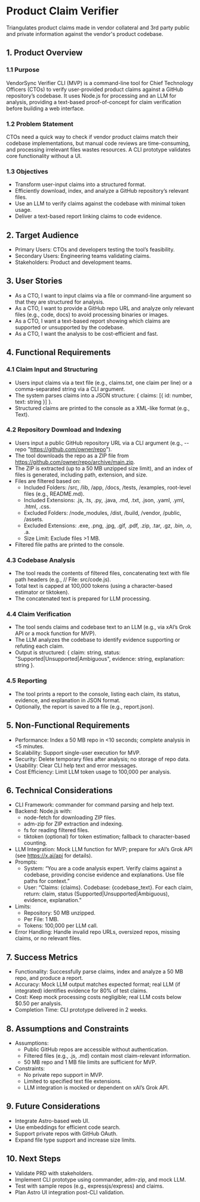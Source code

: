# Product Claim Verifier
Triangulates product claims made in vendor collateral and 3rd party public and private information against the vendor's product codebase.

## 1. Product Overview

### 1.1 Purpose

VendorSync Verifier CLI (MVP) is a command-line tool for Chief Technology Officers (CTOs) to verify user-provided product claims against a GitHub repository’s codebase. It uses Node.js for processing and an LLM for analysis, providing a text-based proof-of-concept for claim verification before building a web interface.

### 1.2 Problem Statement
CTOs need a quick way to check if vendor product claims match their codebase implementations, but manual code reviews are time-consuming, and processing irrelevant files wastes resources. A CLI prototype validates core functionality without a UI.

### 1.3 Objectives

* Transform user-input claims into a structured <claims /> format.
* Efficiently download, index, and analyze a GitHub repository’s relevant files.
* Use an LLM to verify claims against the codebase with minimal token usage.
* Deliver a text-based report linking claims to code evidence.

## 2. Target Audience

* Primary Users: CTOs and developers testing the tool’s feasibility.
* Secondary Users: Engineering teams validating claims.
* Stakeholders: Product and development teams.

## 3. User Stories

* As a CTO, I want to input claims via a file or command-line argument so that they are structured for analysis.
* As a CTO, I want to provide a GitHub repo URL and analyze only relevant files (e.g., code, docs) to avoid processing binaries or images.
* As a CTO, I want a text-based report showing which claims are supported or unsupported by the codebase.
* As a CTO, I want the analysis to be cost-efficient and fast.

## 4. Functional Requirements

### 4.1 Claim Input and Structuring

* Users input claims via a text file (e.g., claims.txt, one claim per line) or a comma-separated string via a CLI argument.
* The system parses claims into a JSON structure: { claims: [{ id: number, text: string }] }.
* Structured claims are printed to the console as a <claims /> XML-like format (e.g., <claims><claim id="1">Text</claim></claims>).

### 4.2 Repository Download and Indexing

* Users input a public GitHub repository URL via a CLI argument (e.g., --repo "https://github.com/owner/repo").
* The tool downloads the repo as a ZIP file from https://github.com/owner/repo/archive/main.zip.
* The ZIP is extracted (up to a 50 MB unzipped size limit), and an index of files is generated, including path, extension, and size.
* Files are filtered based on:
    * Included Folders: /src, /lib, /app, /docs, /tests, /examples, root-level files (e.g., README.md).
    * Included Extensions: .js, .ts, .py, .java, .md, .txt, .json, .yaml, .yml, .html, .css.
    * Excluded Folders: /node_modules, /dist, /build, /vendor, /public, /assets.
    * Excluded Extensions: .exe, .png, .jpg, .gif, .pdf, .zip, .tar, .gz, .bin, .o, .a.
    * Size Limit: Exclude files >1 MB.
* Filtered file paths are printed to the console.

### 4.3 Codebase Analysis

* The tool reads the contents of filtered files, concatenating text with file path headers (e.g., // File: src/code.js).
* Total text is capped at 100,000 tokens (using a character-based estimator or tiktoken).
* The concatenated text is prepared for LLM processing.

### 4.4 Claim Verification

* The tool sends claims and codebase text to an LLM (e.g., via xAI’s Grok API or a mock function for MVP).
* The LLM analyzes the codebase to identify evidence supporting or refuting each claim.
* Output is structured: { claim: string, status: "Supported|Unsupported|Ambiguous", evidence: string, explanation: string }.

### 4.5 Reporting

* The tool prints a report to the console, listing each claim, its status, evidence, and explanation in JSON format.
* Optionally, the report is saved to a file (e.g., report.json).

## 5. Non-Functional Requirements

* Performance: Index a 50 MB repo in <10 seconds; complete analysis in <5 minutes.
* Scalability: Support single-user execution for MVP.
* Security: Delete temporary files after analysis; no storage of repo data.
* Usability: Clear CLI help text and error messages.
* Cost Efficiency: Limit LLM token usage to 100,000 per analysis.

## 6. Technical Considerations

* CLI Framework: commander for command parsing and help text.
* Backend: Node.js with:
    * node-fetch for downloading ZIP files.
    * adm-zip for ZIP extraction and indexing.
    * fs for reading filtered files.
    * tiktoken (optional) for token estimation; fallback to character-based counting.
* LLM Integration: Mock LLM function for MVP; prepare for xAI’s Grok API (see https://x.ai/api for details).
* Prompts:
    * System: “You are a code analysis expert. Verify claims against a codebase, providing concise evidence and explanations. Use file paths for context.”
    * User: “Claims: {claims}. Codebase: {codebase_text}. For each claim, return: claim, status (Supported|Unsupported|Ambiguous), evidence, explanation.”
* Limits:
    * Repository: 50 MB unzipped.
    * Per File: 1 MB.
    * Tokens: 100,000 per LLM call.
* Error Handling: Handle invalid repo URLs, oversized repos, missing claims, or no relevant files.

## 7. Success Metrics

* Functionality: Successfully parse claims, index and analyze a 50 MB repo, and produce a report.
* Accuracy: Mock LLM output matches expected format; real LLM (if integrated) identifies evidence for 80% of test claims.
* Cost: Keep mock processing costs negligible; real LLM costs below $0.50 per analysis.
* Completion Time: CLI prototype delivered in 2 weeks.

## 8. Assumptions and Constraints

* Assumptions:
    * Public GitHub repos are accessible without authentication.
    * Filtered files (e.g., .js, .md) contain most claim-relevant information.
    * 50 MB repo and 1 MB file limits are sufficient for MVP.
* Constraints:
    * No private repo support in MVP.
    * Limited to specified text file extensions.
    * LLM integration is mocked or dependent on xAI’s Grok API.

## 9. Future Considerations

* Integrate Astro-based web UI.
* Use embeddings for efficient code search.
* Support private repos with GitHub OAuth.
* Expand file type support and increase size limits.

## 10. Next Steps

* Validate PRD with stakeholders.
* Implement CLI prototype using commander, adm-zip, and mock LLM.
* Test with sample repos (e.g., expressjs/express) and claims.
* Plan Astro UI integration post-CLI validation.
